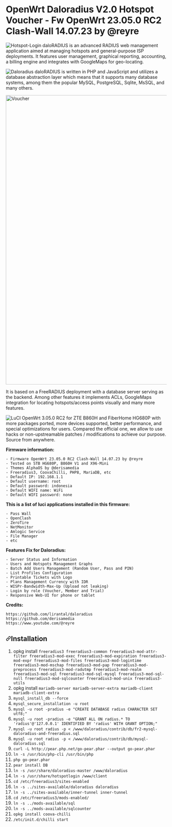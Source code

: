 # **OpenWrt Daloradius V2.0 Hotspot Voucher - Fw OpenWrt 23.05.0 RC2 Clash-Wall 14.07.23 by @reyre**
![Hotspot-Login](https://github.com/masbroo69/OpenWrt-Daloradius-V2.0/assets/28827754/2b782498-335d-40ab-84dd-b0bde293a443)
daloRADIUS is an advanced RADIUS web management application aimed at managing hotspots and general-purpose ISP deployments. It features user management, graphical reporting, accounting, a billing engine and integrates with GoogleMaps for geo-locating.


![Daloradius](https://github.com/masbroo69/OpenWrt-Daloradius-V2.0/assets/28827754/ca111c49-953f-4b0a-98aa-c3e1e434a172)
daloRADIUS is written in PHP and JavaScript and utilizes a database abstraction layer which means that it supports many database systems, among them the popular MySQL, PostgreSQL, Sqlite, MsSQL, and many others.

<img width="904" alt="Voucher" src="https://github.com/masbroo69/OpenWrt-Daloradius-V2.0/assets/28827754/dfcbfc48-1c6b-4af1-b43d-93f1d96cb337">

It is based on a FreeRADIUS deployment with a database server serving as the backend. Among other features it implements ACLs, GoogleMaps integration for locating hotspots/access points visually and many more features.


![LuCI](https://github.com/masbroo69/OpenWrt-Daloradius-V2.0/assets/28827754/bdfa46e7-fed6-41f0-b5d8-fca1a79124d2)
OpenWrt 3.05.0 RC2 for ZTE B860H and FiberHome HG680P with more packages ported, more devices supported, better performance, and special optimizations for users. Compared the official one, we allow to use hacks or non-upstreamable patches / modifications to achieve our purpose. Source from anywhere.

**Firmware information:**
    
    - Firmware OpenWrt 23.05.0 RC2 Clash-Wall 14.07.23 by @reyre
    - Tested on STB HG680P, B860H V1 and X96-Mini
    - Themes AlphaOS by @derisamedia
    - Freeradius3, CoovaChilli, PHP8, MariaDB, etc
    - Default IP: 192.168.1.1
    - Default username: root
    - Default password: indonesia
    - Default WIFI name: WiFi
    - Default WIFI password: none

**This is a list of luci applications installed in this firmware:**
    
    - Pass Wall 
    - OpenClash
    - ZeroTire
    - NetMonitor
    - Amlogic Service
    - File Manager
    - etc

**Features Fix for Daloradius:**
    
    - Server Status and Information
    - Users and Hotspots Management Graphs
    - Batch Add Users Management (Random User, Pass and PIN)
    - List Profiles Configuration
    - Printable Tickets with Logo
    - Plans Management Currency with IDR
    - WISPr-Bandwidth-Max-Up (Upload not leaking)
    - Login by role (Voucher, Member and Trial)
    - Responsive Web-UI for phone or tablet
    

**Credits:**

    https://github.com/lirantal/daloradius
    https://github.com/derisamedia
    https://www.youtube.com/@reyre

<h2 dir="auto"><a id="user-content-installation" class="anchor" aria-hidden="true" href="#installation"><svg class="octicon octicon-link" viewBox="0 0 16 16" version="1.1" width="16" height="16" aria-hidden="true"><path fill-rule="evenodd" d="M7.775 3.275a.75.75 0 001.06 1.06l1.25-1.25a2 2 0 112.83 2.83l-2.5 2.5a2 2 0 01-2.83 0 .75.75 0 00-1.06 1.06 3.5 3.5 0 004.95 0l2.5-2.5a3.5 3.5 0 00-4.95-4.95l-1.25 1.25zm-4.69 9.64a2 2 0 010-2.83l2.5-2.5a2 2 0 012.83 0 .75.75 0 001.06-1.06 3.5 3.5 0 00-4.95 0l-2.5 2.5a3.5 3.5 0 004.95 4.95l1.25-1.25a.75.75 0 00-1.06-1.06l-1.25 1.25a2 2 0 01-2.83 0z"></path></svg></a>Installation</h2>
<ol dir="auto">
<li>opkg install <code>freeradius3 freeradius3-common freeradius3-mod-attr-filter freeradius3-mod-exec freeradius3-mod-expiration freeradius3-mod-expr freeradius3-mod-files freeradius3-mod-logintime freeradius3-mod-mschap freeradius3-mod-pap freeradius3-mod-preprocess freeradius3-mod-radutmp freeradius3-mod-realm freeradius3-mod-sql freeradius3-mod-sql-mysql freeradius3-mod-sql-null freeradius3-mod-sqlcounter freeradius3-mod-unix freeradius3-utils</code></li>
<li>opkg install <code>mariadb-server mariadb-server-extra mariadb-client mariadb-client-extra</code></li>

<li><code>mysql_install_db --force</code></li>
<li><code>mysql_secure_installation -u root</code></li>
<li><code>mysql -u root -pradius -e "CREATE DATABASE radius CHARACTER SET utf8;"</code></li>
<li><code>mysql -u root -pradius -e "GRANT ALL ON radius.* TO 'radius'@'127.0.0.1' IDENTIFIED BY 'radius' WITH GRANT OPTION;"</code></li>
<li><code>mysql -u root radius -p < /www/daloradius/contrib/db/fr2-mysql-daloradius-and-freeradius.sql</code></li>
<li><code>mysql -u root radius -p < /www/daloradius/contrib/db/mysql-daloradius.sql</code></li>

<li><code>curl -L http://pear.php.net/go-pear.phar --output go-pear.phar</code></li>
<li><code>ln -s /usr/bin/php-cli /usr/bin/php</code></li>
<li><code>php go-pear.phar</code></li>
<li><code>pear install DB</code></li>

<li><code>ln -s /usr/share/daloradius-master /www/daloradius</code></li>
<li><code>ln -s /usr/share/hotspotlogin /www/client</code></li>

<li><code>cd /etc/freeradius3/sites-enabled</code></li>
<li><code>ln -s ../sites-available/daloradius daloradius</code></li>
<li><code>ln -s ../sites-available/inner-tunnel inner-tunnel</code></li>

<li><code>cd /etc/freeradius3/mods-enabled/</code></li>
<li><code>ln -s ../mods-available/sql</code></li>
<li><code>ln -s ../mods-available/sqlcounter</code></li>

<li><code>opkg install coova-chilli</code></li>
<li><code>/etc/init.d/chilli start</code></li>
</ol>
